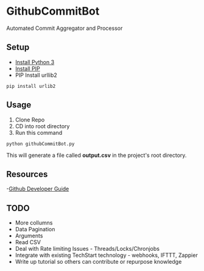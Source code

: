 # GithubCommitBot
Automated Commit Aggregator and Processor 

## Setup
- [Install Python 3](https://www.python.org/downloads/) 
- [Install PIP](https://packaging.python.org/tutorials/installing-packages/)
- PIP Install urllib2
```
pip install urlib2
```

## Usage
1. Clone Repo
2. CD into root directory
3. Run this command
```
python githubCommitBot.py
```
This will generate a file called **output.csv** in the project's root directory.

## Resources
-[Github Developer Guide](https://developer.github.com/v3/)

## TODO
- More collumns
- Data Pagination
- Arguments
- Read CSV
- Deal with Rate limiting Issues - Threads/Locks/Chronjobs
- Integrate with existing TechStart technology - webhooks, IFTTT, Zappier
- Write up tutorial so others can contribute or repurpose knowledge
